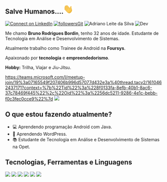 ## Salve Humanos....<img src="https://github.com/bruno28051988/bruno28051988/blob/main/hey.gif?raw=true" width="32px">



[![Connect on LinkedIn](https://img.shields.io/badge/--linkedin?label=LinkedIn&logo=LinkedIn&style=social)](https://www.linkedin.com/in/bruno-bordin-2b675b5b/) [![followersGit](https://img.shields.io/github/followers/bruno28051988?style=social)](https://github.com/bruno28051988) <img src="https://komarev.com/ghpvc/?username=bruno28051988&label=Profile%20views&color=0e75b6&style=social" alt="Adriano Leite da Silva" /> ![Dev](https://img.shields.io/badge/Dev-BrunoBordin-green)

Me chamo **Bruno Rodrigues Bordin**, tenho 32 anos de idade. Estudante de Tecnologia em Análise e Desenvolvimento de Sistemas.

Atualmente trabalho como Trainee de Android na **Foursys**.

Apaixonado por **tecnologia** e **empreendedorismo**.

**Hobby:** Trilha, Viajar e Jiu-Jítsu.

https://teams.microsoft.com/l/meetup-join/19%3a07165549f207406b996d57077d432e3a%40thread.tacv2/1610462437171?context=%7b%22Tid%22%3a%228f0133fa-8efb-40b1-8ac6-37c78469f445%22%2c%22Oid%22%3a%2256dc5211-9286-4e1c-bebb-f0c3fec0cce9%22%7d
<img src="https://github.com/bruno28051988/bruno28051988/blob/main/foto.gif?raw=true" width="125px">
## O que estou fazendo atualmente?

 - 💻 Aprendendo programação Android com Java.
 - 😬 Aprendendo WordPress.
 - 📚 Estudante de Tecnologia em Análise e Desenvolvimento de Sistemas na Opet.

## Tecnologias, Ferramentas e Linguagens

<code><img width="25%" src="https://www.vectorlogo.zone/logos/visualstudio_code/visualstudio_code-ar21.svg"></code> <code><img width="25%" src="https://www.vectorlogo.zone/logos/git-scm/git-scm-ar21.svg"></code> <code><img width="25%" src="https://www.vectorlogo.zone/logos/github/github-ar21.svg"></code>  <code><img width="25%" src="https://www.vectorlogo.zone/logos/java/java-ar21.svg"></code> <code><img width="25%" src="https://www.vectorlogo.zone/logos/android/android-ar21.svg"></code> <code><img width="25%" src="https://www.vectorlogo.zone/logos/commonmark/commonmark-ar21.svg"></code>